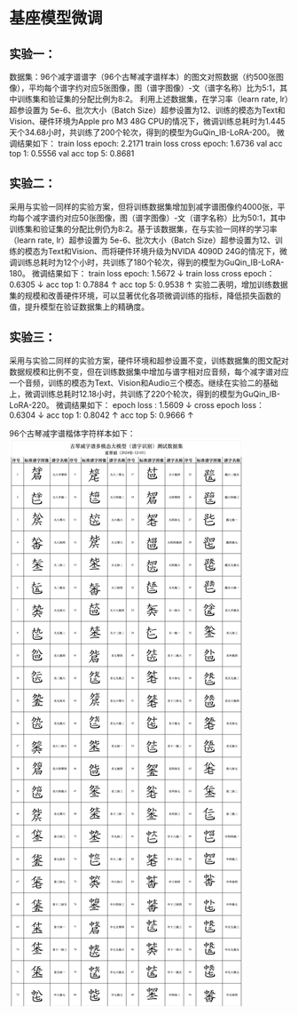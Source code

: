 # 基座模型微调
## 实验一：
数据集：96个减字谱谱字（96个古琴减字谱样本）的图文对照数据（约500张图像），平均每个谱字约对应5张图像，图（谱字图像）-文（谱字名称）比为5:1，其中训练集和验证集的分配比例为8:2。
利用上述数据集，在学习率（learn rate, lr）超参设置为 5e-6、批次大小（Batch Size）超参设置为12、训练的模态为Text和Vision、硬件环境为Apple pro M3 48G CPU的情况下，微调训练总耗时为1.445天个34.68小时，共训练了200个轮次，得到的模型为GuQin_IB-LoRA-200。
微调结果如下：
train loss epoch: 2.2171 
train loss cross epoch: 1.6736
val acc top 1: 0.5556
val acc top 5: 0.8681

## 实验二：
采用与实验一同样的实验方案，但将训练数据集增加到减字谱图像约4000张，平均每个减字谱约对应50张图像，图（谱字图像）-文（谱字名称）比为50:1，其中训练集和验证集的分配比例仍为8:2。基于该数据集，在与实验一同样的学习率（learn rate, lr）超参设置为 5e-6、批次大小（Batch Size）超参设置为12、训练的模态为Text和Vision、而将硬件环境升级为NVIDA 4090D 24G的情况下，微调训练总耗时为12个小时，共训练了180个轮次，得到的模型为GuQin_IB-LoRA-180。
微调结果如下：
train loss epoch: 1.5672 ↓
train loss cross epoch：0.6305 ↓
acc top 1: 0.7884 ↑
acc top 5: 0.9538 ↑
实验二表明，增加训练数据集的规模和改善硬件环境，可以显著优化各项微调训练的指标，降低损失函数的值，提升模型在验证数据集上的精确度。

## 实验三：
采用与实验二同样的实验方案，硬件环境和超参设置不变，训练数据集的图文配对数据规模和比例不变，但在训练数据集中增加与谱字相对应音频，每个减字谱对应一个音频，训练的模态为Text、Vision和Audio三个模态。继续在实验二的基础上，微调训练总耗时12.18小时，共训练了220个轮次，得到的模型为GuQin_IB-LoRA-220。
微调结果如下：
epoch loss : 1.5609 ↓
cross epoch loss：0.6304 ↓
acc top 1: 0.8042 ↑
acc top 5: 0.9666 ↑

96个古琴减字谱楷体字符样本如下：
![少样本数据集](https://github.com/xtykc/guqin/blob/main/%E5%8F%A4%E7%90%B4%E5%87%8F%E5%AD%97%E8%B0%B1%E5%86%85%E6%B5%8B%E6%95%B0%E6%8D%AE%E9%9B%86-96.jpg "96个复合谱字")
